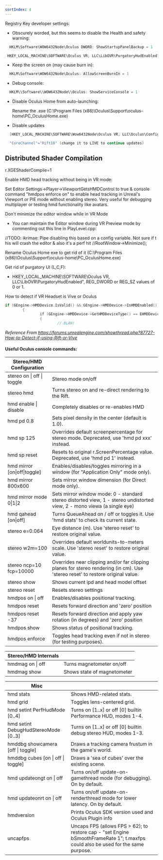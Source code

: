 ```yaml
---
sortIndex: 4
---
```


Registry Key developer settings:

- Obscurely worded, but this seems to disable the Health and safety warning:

```cpp
  HKLM\Software\WOW6432Node\Oculus DWORD: ShowStartupPanelBackup = 1

 HKEY_LOCAL_MACHINE\SOFTWARE\Oculus VR, LLC\LibOVR\PurgatoryHudEnabled", REG_DWORD or REG_SZ values of 0 or 1.
```

- Keep the screen on (may cause burn in):

```cpp
  HKLM\Software\WOW6432Node\Oculus: AllowScreenBurnIn = 1
```

- Debug console:

```cpp
  HKLM\\Software\\WOW6432Node\\Oculus: ShowServiceConsole = 1
```

- Disable Oculus Home from auto-launching:

  Rename the .exe (C:\\Program Files (x86)\\Oculus\\Support\\oculus-home\\PC_OculusHome.exe)


- Disable updates

```cpp
  [HKEY_LOCAL_MACHINE\SOFTWARE\Wow6432Node\Oculus VR, LLC\Oculus\Config]

  "CoreChannel"="Rift18" (change it to LIVE to continue updates)
```

## Distributed Shader Compilation

r.XGEShaderCompile=1

Enable HMD head tracking without being in VR mode:

Set Editor Settings->Player->ViewportGetsHMDControl to true & console command "hmdpos enforce on" to enable head tracking in Unreal's Viewport or PIE mode without enabling stereo. Very useful for debugging multiplayer or testing hmd functionality like avatars.

Don't minimize the editor window while in VR Mode

- You can maintain the Editor window during VR Preview mode by commenting out this line in PlayLevel.cpp:

//TODO: ikrimae: Pipe disabling this based on a config variable. Not sure if this will crash the editor & also it's a perf hit 
//RootWindow->Minimize();

Rename Oculus Home exe to get rid of it (C:\\Program Files (x86)\\Oculus\\Support\\oculus-home\\PC_OculusHome.exe)

Get rid of purgatory UI (L,C,F):

- HKEY_LOCAL_MACHINE\\SOFTWARE\\Oculus VR, LLC\\LibOVR\\PurgatoryHudEnabled", REG_DWORD or REG_SZ values of 0 or 1.

How to detect if VR Headset is Vive or Oculus

```cpp
if (GEngine->HMDDevice.IsValid() && GEngine->HMDDevice->IsHMDEnabled()) 
        {  
                if (GEngine->HMDDevice->GetHMDDeviceType() == EHMDDeviceType::DT_SteamVR)  
                {  
                        // BLAH!
```

*Reference From <https://forums.unrealengine.com/showthread.php?87727-How-to-Detect-if-using-Rift-or-Vive>*

#### Useful Oculus console commands:

| Stereo/HMD Configuration     |                                                                                                                                |
| ---------------------------- | ------------------------------------------------------------------------------------------------------------------------------ |
| stereo on \| off \| toggle   | Stereo mode on/off                                                                                                             |
| stereo hmd                   | Turns stereo on and re-direct rendering to the Rift.                                                                           |
| hmd enable \| disable        | Completely disables or re-enables HMD                                                                                          |
| hmd pd 0.8                   | Sets pixel density in the center (default is 1.0).                                                                             |
| hmd sp 125                   | Overrides default screenpercentage for stereo mode. Deprecated, use 'hmd pd xxx' instead.                                      |
| hmd sp reset                 | Resets to original r.ScreenPercentage value. Deprecated, use 'hmd pd 1' instead.                                               |
| hmd mirror [on\|off\|toggle] | Enables/disables/toggles mirroring in a window (for "Application Only" mode only).                                             |
| hmd mirror 800x600           | Sets mirror window dimension (for Direct mode only).                                                                           |
| hmd mirror mode 0\|1\|2      | Sets mirror window mode: 0 - standard stereo distorted view, 1 - stereo undistorted view, 2 - mono viewa (a single eye)        |
| hmd qahead \[on\|off]        | Turns QueueAhead on / off or toggles it. Use 'hmd stats' to check its current state.                                           |
| stereo e=0.064               | Eye distance (m). Use 'stereo reset' to restore original value.                                                                |
| stereo w2m=100               | Overrides default worldunits-to-meters scale. Use 'stereo reset' to restore original value.                                    |
| stereo ncp=10 fcp=10000      | Overrides near clipping and/or far clipping planes for stereo rendering (in cm). Use 'stereo reset' to restore original value. |
| stereo show                  | Shows current ipd and head model offset                                                                                        |
| stereo reset                 | Resets stereo settings                                                                                                         |
| hmdpos on \| off             | Enables/disables positional tracking.                                                                                          |
| hmdpos reset                 | Resets forward direction and 'zero' position                                                                                   |
| hmdpos reset -37             | Resets forward direction and apply yaw rotation (in degrees) and 'zero' position                                               |
| hmdpos show                  | Shows status of positional tracking.                                                                                           |
| hmdpos enforce               | Toggles head tracking even if not in stereo (for testing purposes).                                                            |

| Stereo/HMD Internals |                             |
| -------------------- | --------------------------- |
| hmdmag on \| off     | Turns magnetometer on/off   |
| hmdmag show          | Shows state of magnetometer |

| Misc                                 |                                                                                                                                   |
| ------------------------------------ | --------------------------------------------------------------------------------------------------------------------------------- |
| hmd stats                            | Shows HMD-related stats.                                                                                                          |
| hmd grid                             | Toggles lens-centered grid.                                                                                                       |
| hmd setint PerfHudMode [0..4]        | Turns on [1..x] or off [0] builtin Performance HUD, modes 1-4.                                                                    |
| hmd setint DebugHudStereoMode [0..3] | Turns on [1..x] or off [0] builtin debug stereo HUD, modes 1-3.                                                                   |
| hmddbg showcamera [off \| toggle]    | Draws a tracking camera frustum in the game's world.                                                                              |
| hmddbg cubes [on \| off \| toggle]   | Draws a 'sea of cubes' over the existing scene.                                                                                   |
| hmd updateongt on \| off             | Turns on/off update-on-gamethread mode (for debugging). On by default.                                                            |
| hmd updateonrt on \| off             | Turns on/off update-on-renderthread mode for lower latency. On by default.                                                        |
| hmdversion                           | Prints Oculus SDK version used and Oculus Plugin info                                                                             |
| uncapfps                             | Uncaps FPS (allows FPS > 62); to restore cap - "set Engine bSmoothFrameRate 1"; t.maxfps could also be used for the same purpose. |
